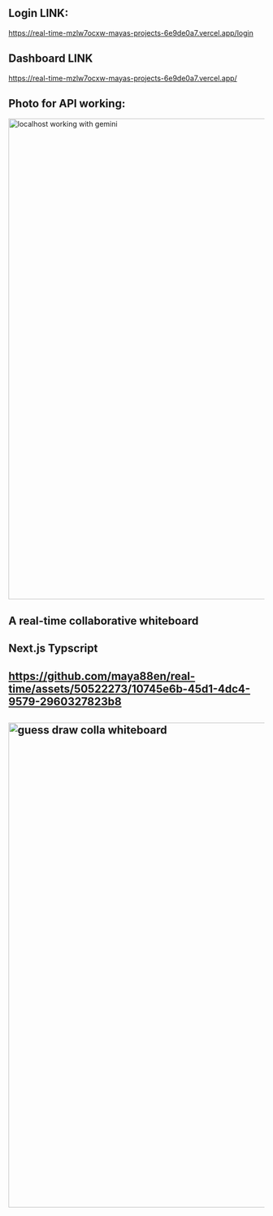 ## Login LINK:
https://real-time-mzlw7ocxw-mayas-projects-6e9de0a7.vercel.app/login

## Dashboard LINK
https://real-time-mzlw7ocxw-mayas-projects-6e9de0a7.vercel.app/


## Photo for API working:
<img width="947" alt="localhost working with gemini" src="https://github.com/user-attachments/assets/e65c94eb-9b8a-4534-bb81-f15268079203">




## A real-time collaborative whiteboard
## Next.js Typscript

## https://github.com/maya88en/real-time/assets/50522273/10745e6b-45d1-4dc4-9579-2960327823b8

## <img width="955" alt="guess draw colla whiteboard" src="https://github.com/maya88en/real-time/assets/50522273/23f6458d-f482-47e1-a849-fbbb8d75d4b6">

